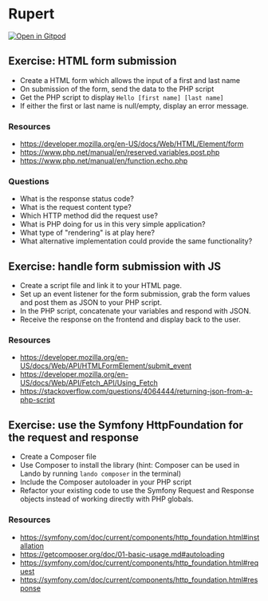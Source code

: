 # Rupert

[![Open in Gitpod](https://gitpod.io/button/open-in-gitpod.svg)](https://gitpod.io/#https://github.com/agilecollective/rupert/tree/symfony)

## Exercise: HTML form submission

- Create a HTML form which allows the input of a first and last name
- On submission of the form, send the data to the PHP script
- Get the PHP script to display `Hello [first name] [last name]`
- If either the first or last name is null/empty, display an error message.

### Resources
- https://developer.mozilla.org/en-US/docs/Web/HTML/Element/form
- https://www.php.net/manual/en/reserved.variables.post.php
- https://www.php.net/manual/en/function.echo.php

### Questions
- What is the response status code?
- What is the request content type?
- Which HTTP method did the request use?
- What is PHP doing for us in this very simple application?
- What type of "rendering" is at play here?
- What alternative implementation could provide the same functionality?

## Exercise: handle form submission with JS

- Create a script file and link it to your HTML page.
- Set up an event listener for the form submission, grab the form values and post them as JSON to your PHP script.
- In the PHP script, concatenate your variables and respond with JSON.
- Receive the response on the frontend and display back to the user.

### Resources
- https://developer.mozilla.org/en-US/docs/Web/API/HTMLFormElement/submit_event
- https://developer.mozilla.org/en-US/docs/Web/API/Fetch_API/Using_Fetch
- https://stackoverflow.com/questions/4064444/returning-json-from-a-php-script

## Exercise: use the Symfony HttpFoundation for the request and response

- Create a Composer file
- Use Composer to install the library (hint: Composer can be used in Lando by running `lando composer` in the terminal)
- Include the Composer autoloader in your PHP script
- Refactor your existing code to use the Symfony Request and Response objects instead of working directly with PHP globals.

### Resources

- https://symfony.com/doc/current/components/http_foundation.html#installation
- https://getcomposer.org/doc/01-basic-usage.md#autoloading
- https://symfony.com/doc/current/components/http_foundation.html#request
- https://symfony.com/doc/current/components/http_foundation.html#response
